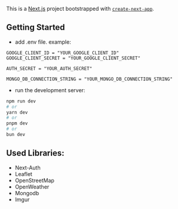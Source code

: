 This is a [Next.js](https://nextjs.org) project bootstrapped with [`create-next-app`](https://nextjs.org/docs/app/api-reference/cli/create-next-app).

## Getting Started
- add .env file. example:
```
GOOGLE_CLIENT_ID = "YOUR_GOOGLE_CLIENT_ID"
GOOGLE_CLIENT_SECRET = "YOUR_GOOGLE_CLIENT_SECRET"

AUTH_SECRET = "YOUR_AUTH_SECRET"

MONGO_DB_CONNECTION_STRING = "YOUR_MONGO_DB_CONNECTION_STRING"
```

- run the development server:

```bash
npm run dev
# or
yarn dev
# or
pnpm dev
# or
bun dev
```

## Used Libraries:
- Next-Auth
- Leaflet
- OpenStreetMap
- OpenWeather
- Mongodb
- Imgur